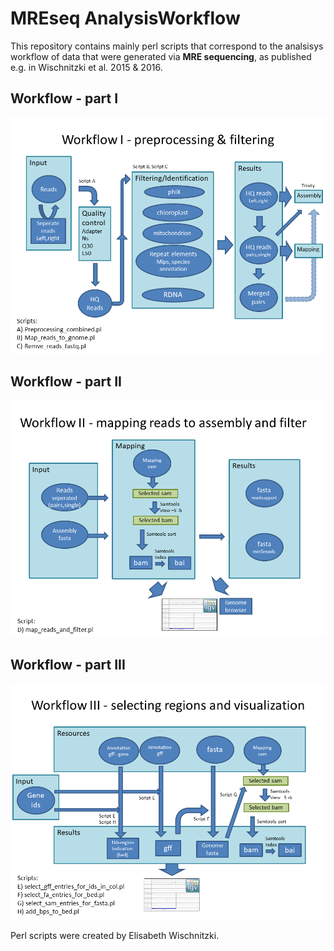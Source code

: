 # MREseq AnalysisWorkflow

This repository contains mainly perl scripts that correspond to the analsisys workflow of data that were generated via __MRE sequencing__, as published e.g. in Wischnitzki et al. 2015 & 2016.

## Workflow - part I
![Workflow I](/img/Workflow1.PNG)

## Workflow - part II
![Workflow II](/img/Workflow2.PNG)

## Workflow - part III
![Workflow III](/img/Workflow3.PNG)

Perl scripts were created by Elisabeth Wischnitzki.
